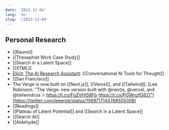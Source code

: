 ```yaml
---
date: '2022-12-04'
lang: 'en'
slug: '/2022-12-04'
---
```


## Personal Research

- [[Rauno]]
- [[Thesephist Work Case Study]]
- [[Search in a Latent Space]]
- [[XTML]]
- [Elicit: The AI Research Assistant](https://elicit.org/): [[Conversational AI Tools for Thought]]
- [[San Francisco]]
- The Verge is now built on [[Next.js]], [[Vercel]], and [[Tailwind]]. [Lee Robinson: "The Verge: new version built with @nextjs, @vercel, and @tailwindcss 🔥 https://t.co/FgZVHIS8Fb https://t.co/PGWnzfGiEO"](https://twitter.com/leeerob/status/1569717140768555008)
- [[Readings]]
- [[Plateau of Latent Potential]] and [[Search in a Latent Space]]
- [[Search AI]]
- [[Aldehyde]]
